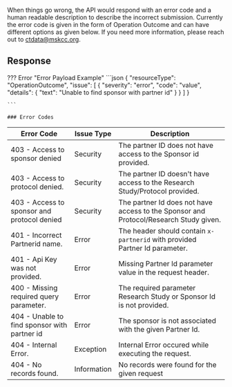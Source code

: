 When things go wrong, the API would respond with an error code and a human readable description to describe the incorrect submission. Currently the error code is given in the form of Operation Outcome and can have different options as given below. If you need more information, please reach out to [ctdata@mskcc.org](mailto:ctdata@mskcc.org).

## Response

??? Error "Error Payload Example"
    ```json
    {
        "resourceType": "OperationOutcome",
        "issue": [
        {
            "severity": "error",
            "code": "value",
            "details": {
            "text": "Unable to find sponsor with partner id"
            }
        }
        ]
    }
    
    ```

    ### Error Codes

| Error Code                                    | Issue Type    | Description                                                                           |
| -----------                                   | -------       | ----------------------------------                                                    |
| 403 - Access to sponsor denied                | Security      | The partner ID does not have access to the Sponsor id provided.                       |
| 403 - Access to protocol denied.              | Security      | The partner ID doesn't have access to the Research Study/Protocol provided.           |
| 403 - Access to sponsor and protocol denied   | Security      | The partner Id does not have access to the Sponsor and Protocol/Research Study given. |
| 401 - Incorrect Partnerid name.               | Error         | The header should contain `x-partnerid` with provided Partner Id parameter.           |
| 401 - Api Key was not provided.               | Error         | Missing Partner Id parameter value in the request header.                             |
| 400 - Missing required query parameter.       | Error         | The required parameter Research Study or Sponsor Id is not provided.                  |
| 404 - Unable to find sponsor with partner id  | Error         | The sponsor is not associated with the given Partner Id.                              |
| 404 - Internal Error.                         | Exception     | Internal Error occured while executing the request.                                   |
| 404 - No records found.                       | Information   | No records were found for the given request                                           |
